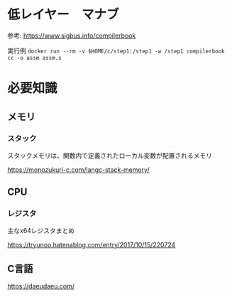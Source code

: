低レイヤー　マナブ
===
参考: https://www.sigbus.info/compilerbook

実行例
`docker run --rm -v $HOME/c/step1:/step1 -w /step1 compilerbook cc -o assm assm.s`

# 必要知識
## メモリ
### スタック
スタックメモリは、関数内で定義されたローカル変数が配置されるメモリ

https://monozukuri-c.com/langc-stack-memory/

## CPU
### レジスタ
主なx64レジスタまとめ

https://tryunoo.hatenablog.com/entry/2017/10/15/220724

## C言語
https://daeudaeu.com/
